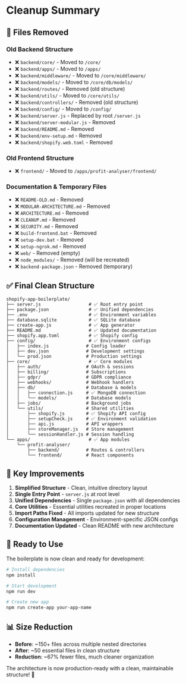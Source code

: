# Cleanup Summary

## 🧹 Files Removed

### Old Backend Structure
- ❌ `backend/core/` - Moved to `/core/`
- ❌ `backend/apps/` - Moved to `/apps/`
- ❌ `backend/middleware/` - Moved to `/core/middleware/`
- ❌ `backend/models/` - Moved to `/core/db/models/`
- ❌ `backend/routes/` - Removed (old structure)
- ❌ `backend/utils/` - Moved to `/core/utils/`
- ❌ `backend/controllers/` - Removed (old structure)
- ❌ `backend/config/` - Moved to `/config/`
- ❌ `backend/server.js` - Replaced by root `/server.js`
- ❌ `backend/server-modular.js` - Removed
- ❌ `backend/README.md` - Removed
- ❌ `backend/env-setup.md` - Removed
- ❌ `backend/shopify.web.toml` - Removed

### Old Frontend Structure
- ❌ `frontend/` - Moved to `/apps/profit-analyser/frontend/`

### Documentation & Temporary Files
- ❌ `README-OLD.md` - Removed
- ❌ `MODULAR-ARCHITECTURE.md` - Removed
- ❌ `ARCHITECTURE.md` - Removed
- ❌ `CLEANUP.md` - Removed
- ❌ `SECURITY.md` - Removed
- ❌ `build-frontend.bat` - Removed
- ❌ `setup-dev.bat` - Removed
- ❌ `setup-ngrok.md` - Removed
- ❌ `web/` - Removed (empty)
- ❌ `node_modules/` - Removed (will be recreated)
- ❌ `backend-package.json` - Removed (temporary)

## ✅ Final Clean Structure

```
shopify-app-boilerplate/
├── server.js                  # ✅ Root entry point
├── package.json               # ✅ Unified dependencies
├── .env                       # ✅ Environment variables
├── database.sqlite            # ✅ SQLite database
├── create-app.js              # ✅ App generator
├── README.md                  # ✅ Updated documentation
├── shopify.app.toml           # ✅ Shopify config
├── config/                    # ✅ Environment configs
│   ├── index.js              # Config loader
│   ├── dev.json              # Development settings
│   └── prod.json             # Production settings
├── core/                      # ✅ Core modules
│   ├── auth/                 # OAuth & sessions
│   ├── billing/              # Subscriptions
│   ├── gdpr/                 # GDPR compliance
│   ├── webhooks/             # Webhook handlers
│   ├── db/                   # Database & models
│   │   ├── connection.js     # ✅ MongoDB connection
│   │   └── models/           # Database models
│   ├── jobs/                 # Background jobs
│   └── utils/                # Shared utilities
│       ├── shopify.js        # ✅ Shopify API config
│       ├── setupCheck.js     # ✅ Environment validation
│       ├── api.js            # API wrappers
│       ├── storeManager.js   # Store management
│       └── sessionHandler.js # Session handling
└── apps/                      # ✅ App modules
    └── profit-analyser/
        ├── backend/          # Routes & controllers
        └── frontend/         # React components
```

## 🔧 Key Improvements

1. **Simplified Structure** - Clean, intuitive directory layout
2. **Single Entry Point** - `server.js` at root level
3. **Unified Dependencies** - Single `package.json` with all dependencies
4. **Core Utilities** - Essential utilities recreated in proper locations
5. **Import Paths Fixed** - All imports updated for new structure
6. **Configuration Management** - Environment-specific JSON configs
7. **Documentation Updated** - Clean README with new architecture

## 🚀 Ready to Use

The boilerplate is now clean and ready for development:

```bash
# Install dependencies
npm install

# Start development
npm run dev

# Create new app
npm run create-app your-app-name
```

## 📊 Size Reduction

- **Before**: ~150+ files across multiple nested directories
- **After**: ~50 essential files in clean structure
- **Reduction**: ~67% fewer files, much cleaner organization

The architecture is now production-ready with a clean, maintainable structure! 🎉
